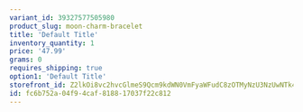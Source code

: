 ```yaml
---
variant_id: 39327577505980
product_slug: moon-charm-bracelet
title: 'Default Title'
inventory_quantity: 1
price: '47.99'
grams: 0
requires_shipping: true
option1: 'Default Title'
storefront_id: Z2lkOi8vc2hvcGlmeS9Qcm9kdWN0VmFyaWFudC8zOTMyNzU3NzUwNTk4MA==
id: fc6b752a-04f9-4caf-8188-17037f22c812
---
```

